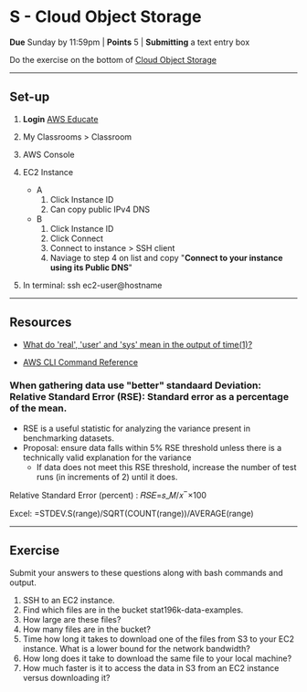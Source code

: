 # S - Cloud Object Storage

**Due** Sunday by 11:59pm | **Points** 5 | **Submitting** a text entry box

Do the exercise on the bottom of [Cloud Object Storage](http://webpages.csus.edu/fitzgerald/cloud-object-storage/)

---

## Set-up

1. **Login** [AWS Educate](https://www.awseducate.com/signin/SiteLogin)
2. My Classrooms > Classroom
3. AWS Console
4. EC2 Instance
   - A
      1. Click Instance ID
      2. Can copy public IPv4 DNS
   - B
      1. Click Instance ID
      2. Click Connect
      3. Connect to instance > SSH client
      4. Naviage to step 4 on list and copy "**Connect to your instance using its Public DNS**"

5. In terminal: ssh ec2-user@hostname

---

## Resources

- [What do 'real', 'user' and 'sys' mean in the output of time(1)?](https://stackoverflow.com/questions/556405/what-do-real-user-and-sys-mean-in-the-output-of-time1/556411#556411)

- [AWS CLI Command Reference](https://docs.aws.amazon.com/cli/latest/reference/s3/ls.html)

### When gathering data use "better" standaard Deviation: Relative Standard Error (RSE): Standard error as a percentage of the mean.

- RSE is a useful statistic for analyzing the variance present in benchmarking datasets. 
- Proposal: ensure data falls within 5% RSE threshold unless there is a technically valid explanation for the variance
   - If data does not meet this RSE threshold, increase the number of test runs (in increments of 2) until it does.

Relative Standard Error (percent) : 𝑅𝑆𝐸=𝑠_𝑀/𝑥 ̅ ×100

Excel: =STDEV.S(range)/SQRT(COUNT(range))/AVERAGE(range)

---

## Exercise

Submit your answers to these questions along with bash commands and output.

1. SSH to an EC2 instance.
2. Find which files are in the bucket stat196k-data-examples.
3. How large are these files?
4. How many files are in the bucket?
5. Time how long it takes to download one of the files from S3 to your EC2 instance. What is a lower bound for the network bandwidth?
6. How long does it take to download the same file to your local machine?
7. How much faster is it to access the data in S3 from an EC2 instance versus downloading it?
